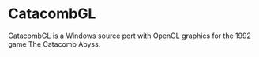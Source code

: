 # CatacombGL
CatacombGL is a Windows source port with OpenGL graphics for the 1992 game The Catacomb Abyss.
